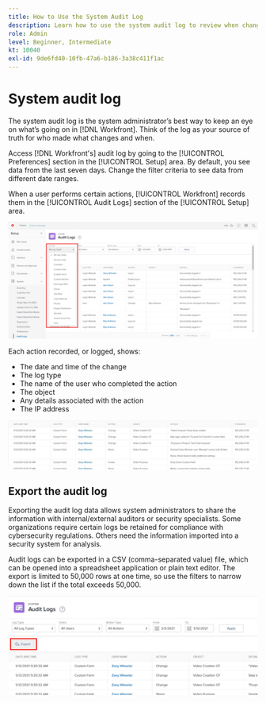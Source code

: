 ```yaml
---
title: How to Use the System Audit Log
description: Learn how to use the system audit log to review when changes were made and when to items in Adobe Workfront.
role: Admin
level: Beginner, Intermediate
kt: 10040
exl-id: 9de6fd40-10fb-47a6-b186-3a38c411f1ac
---
```

# System audit log

The system audit log is the system administrator’s best way to keep an eye on what’s going on in [!DNL Workfront]. Think of the log as your source of truth for who made what changes and when.

Access [!DNL Workfront's] audit log by going to the [!UICONTROL Preferences] section in the [!UICONTROL Setup] area. By default, you see data from the last seven days. Change the filter criteria to see data from different date ranges. 

When a user performs certain actions, [!UICONTROL Workfront] records them in the [!UICONTROL Audit Logs] section of the [!UICONTROL Setup] area.

![[!UICONTROL Log Type] drop-down menu on the [!UICONTROL Audit Logs] page in [!UICONTROL Setup]](assets/admin-fund-audit-log-1.png)

Each action recorded, or logged, shows:

* The date and time of the change
* The log type
* The name of the user who completed the action
* The object
* Any details associated with the action 
* The IP address

![[!UICONTROL Audit Log] list](assets/admin-fund-audit-log-2.JPG)

## Export the audit log

Exporting the audit log data allows system administrators to share the information with internal/external auditors or security specialists. Some organizations require certain logs be retained for compliance with cybersecurity regulations. Others need the information imported into a security system for analysis.

Audit logs can be exported in a CSV (comma-separated value) file, which can be opened into a spreadsheet application or plain text editor. The export is limited to 50,000 rows at one time, so use the filters to narrow down the list if the total exceeds 50,000.

![[!UICONTROL Export] button on [!UICONTROL Audit Logs] page](assets/admin-fund-audit-log-3.png)

<!---
learn more URLs
Audit logs
Managing audit logs
--->
